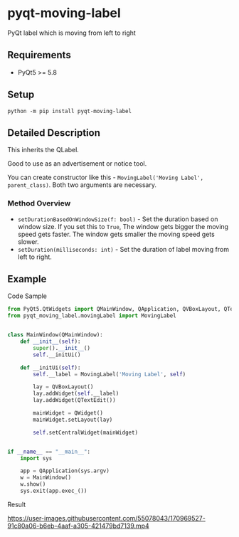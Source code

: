 # pyqt-moving-label
PyQt label which is moving from left to right

## Requirements
* PyQt5 >= 5.8

## Setup
`python -m pip install pyqt-moving-label`

## Detailed Description
This inherits the QLabel.

Good to use as an advertisement or notice tool.

You can create constructor like this - `MovingLabel('Moving Label', parent_class)`. Both two arguments are necessary.

### Method Overview
* `setDurationBasedOnWindowSize(f: bool)` - Set the duration based on window size. If you set this to `True`, The window gets bigger the moving speed gets faster. The window gets smaller the moving speed gets slower.
* `setDuration(milliseconds: int)` - Set the duration of label moving from left to right.

## Example
Code Sample
```python
from PyQt5.QtWidgets import QMainWindow, QApplication, QVBoxLayout, QTextEdit, QWidget
from pyqt_moving_label.movingLabel import MovingLabel


class MainWindow(QMainWindow):
    def __init__(self):
        super().__init__()
        self.__initUi()

    def __initUi(self):
        self.__label = MovingLabel('Moving Label', self)

        lay = QVBoxLayout()
        lay.addWidget(self.__label)
        lay.addWidget(QTextEdit())

        mainWidget = QWidget()
        mainWidget.setLayout(lay)

        self.setCentralWidget(mainWidget)


if __name__ == "__main__":
    import sys

    app = QApplication(sys.argv)
    w = MainWindow()
    w.show()
    sys.exit(app.exec_())
```

Result

https://user-images.githubusercontent.com/55078043/170969527-91c80a06-b6eb-4aaf-a305-421479bd7139.mp4

